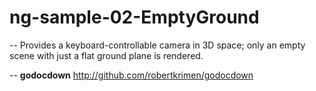 # ng-sample-02-EmptyGround
--
Provides a keyboard-controllable camera in 3D space; only an empty scene with
just a flat ground plane is rendered.

--
**godocdown** http://github.com/robertkrimen/godocdown
